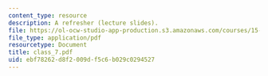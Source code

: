 ```yaml
---
content_type: resource
description: A refresher (lecture slides).
file: https://ol-ocw-studio-app-production.s3.amazonaws.com/courses/15-969-dynamic-leadership-using-improvisation-in-business-fall-2004/ebf78262d8f2009df5c6b029c0294527_class_7.pdf
file_type: application/pdf
resourcetype: Document
title: class_7.pdf
uid: ebf78262-d8f2-009d-f5c6-b029c0294527
---
```

